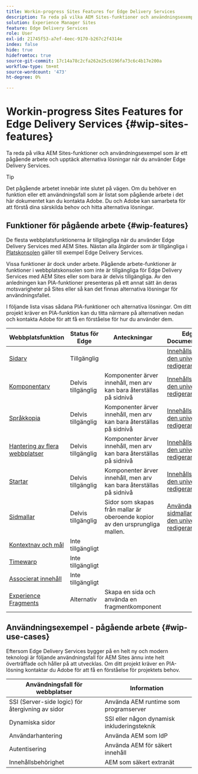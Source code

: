 ```yaml
---
title: Workin-progress Sites Features for Edge Delivery Services
description: Ta reda på vilka AEM Sites-funktioner och användningsexempel som är ett pågående arbete och upptäck alternativa lösningar när du använder Edge Delivery Services.
solution: Experience Manager Sites
feature: Edge Delivery Services
role: User
exl-id: 21745f53-a7ef-4eec-9170-b267c2f4314e
index: false
hide: true
hidefromtoc: true
source-git-commit: 17c14a78c2cfa262e25c6196fa73c6c4b17e200a
workflow-type: tm+mt
source-wordcount: '473'
ht-degree: 0%

---
```


# Workin-progress Sites Features for Edge Delivery Services {#wip-sites-features}

Ta reda på vilka AEM Sites-funktioner och användningsexempel som är ett pågående arbete och upptäck alternativa lösningar när du använder Edge Delivery Services.

>[!TIP]
>
>Det pågående arbetet innebär inte slutet på vägen. Om du behöver en funktion eller ett användningsfall som är listat som pågående arbete i det här dokumentet kan du kontakta Adobe. Du och Adobe kan samarbeta för att förstå dina särskilda behov och hitta alternativa lösningar.

## Funktioner för pågående arbete {#wip-features}

De flesta webbplatsfunktionerna är tillgängliga när du använder Edge Delivery Services med AEM Sites. Nästan alla åtgärder som är tillgängliga i [Platskonsolen](/help/sites-cloud/authoring/sites-console/introduction.md) gäller till exempel Edge Delivery Services.

Vissa funktioner är dock under arbete. Pågående arbete-funktioner är funktioner i webbplatskonsolen som inte är tillgängliga för Edge Delivery Services med AEM Sites eller som bara är delvis tillgängliga. Av den anledningen kan PIA-funktioner presenteras på ett annat sätt än deras motsvarigheter på Sites eller så kan det finnas alternativa lösningar för användningsfallet.

I följande lista visas sådana PIA-funktioner och alternativa lösningar. Om ditt projekt kräver en PIA-funktion kan du titta närmare på alternativen nedan och kontakta Adobe för att få en förståelse för hur du använder dem.

| Webbplatsfunktion | Status för Edge | Anteckningar | Edge Documentation |
|---|---|---|---|
| [Sidarv](/help/sites-cloud/administering/msm-and-translation.md) | Tillgänglig |  | [Innehållsarv i den universella redigeraren](/help/sites-cloud/authoring/universal-editor/inheritance.md) |
| [Komponentarv](/help/sites-cloud/administering/msm-and-translation.md) | Delvis tillgänglig | Komponenter ärver innehåll, men arv kan bara återställas på sidnivå | [Innehållsarv i den universella redigeraren](/help/sites-cloud/authoring/universal-editor/inheritance.md) |
| [Språkkopia](/help/sites-cloud/administering/translation/overview.md) | Delvis tillgänglig | Komponenter ärver innehåll, men arv kan bara återställas på sidnivå | [Innehållsarv i den universella redigeraren](/help/sites-cloud/authoring/universal-editor/inheritance.md) |
| [Hantering av flera webbplatser](/help/sites-cloud/administering/msm/overview.md) | Delvis tillgänglig | Komponenter ärver innehåll, men arv kan bara återställas på sidnivå | [Innehållsarv i den universella redigeraren](/help/sites-cloud/authoring/universal-editor/inheritance.md) |
| [Startar](/help/sites-cloud/authoring/launches/overview.md) | Delvis tillgänglig | Komponenter ärver innehåll, men arv kan bara återställas på sidnivå | [Innehållsarv i den universella redigeraren](/help/sites-cloud/authoring/universal-editor/inheritance.md) |
| [Sidmallar](/help/sites-cloud/authoring/page-editor/templates.md) | Delvis tillgänglig | Sidor som skapas från mallar är oberoende kopior av den ursprungliga mallen. | [Använda sidmallar med den universella redigeraren](/help/sites-cloud/authoring/universal-editor/templates.md) |
| [Kontextnav och mål](/help/sites-cloud/authoring/personalization/overview.md) | Inte tillgängligt |  |  |
| [Timewarp](/help/sites-cloud/authoring/launches/preview.md) | Inte tillgängligt |  |  |
| [Associerat innehåll](/help/sites-cloud/authoring/page-editor/editor-side-panel.md#associated-content-browser) | Inte tillgängligt |  |  |
| [Experience Fragments](/help/sites-cloud/authoring/fragments/experience-fragments.md) | Alternativ | Skapa en sida och använda en fragmentkomponent |  |

## Användningsexempel - pågående arbete {#wip-use-cases}

Eftersom Edge Delivery Services bygger på en helt ny och modern teknologi är följande användningsfall för AEM Sites ännu inte helt överträffade och håller på att utvecklas. Om ditt projekt kräver en PIA-lösning kontaktar du Adobe för att få en förståelse för projektets behov.

| Användningsfall för webbplatser | Information |
|---|---|
| SSI (Server-side logic) för återgivning av sidor | Använda AEM runtime som programserver |
| Dynamiska sidor | SSI eller någon dynamisk inkluderingsteknik |
| Användarhantering | Använda AEM som IdP |
| Autentisering | Använda AEM för säkert innehåll |
| Innehållsbehörighet | AEM som säkert extranät |
